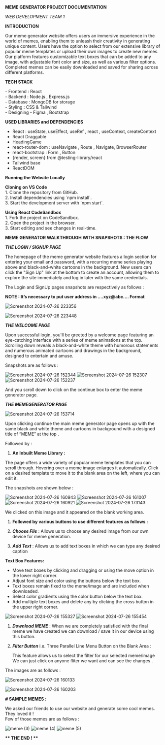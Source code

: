 **MEME GENERATOR PROJECT DOCUMENTATION** 

*WEB DEVELOPMENT TEAM 1* 

**INTRODUCTION**

Our meme generator website offers users an immersive experience in the world of memes, enabling them to unleash their creativity in generating unique content. Users have the option to select from our extensive library of popular meme templates or upload their own images to create new memes. Our platform features customizable text boxes that can be added to any image, with adjustable font color and size, as well as various filter options. Completed memes can be easily downloaded and saved for sharing across different platforms.

**TECH STACK**

\- Frontend : React  
\- Backend : Node.js , Express.js  
\- Database : MongoDB for storage  
\- Styling : CSS & Tailwind  
\- Designing \- Figma , Bootstrap

**USED LIBRARIES and DEPENDENCIES**

* React : useState, useEffect, useRef , react , useContext, createContext  
* React Draggable  
* HeadingGame  
* react-router-dom : useNavigate , Route , Navigate, BrowserRouter  
* react-bootstrap : Form , Button   
*  {render, screen} from @testing-library/react  
* Tailwind base  
* ReactDOM

 **Running the Website Locally**

**Cloning on VS Code**  
1\. Clone the repository from GitHub.  
2\. Install dependencies using \`npm install\`.  
3\. Start the development server with \`npm start\`.

**Using React CodeSandbox**  
1\. Fork the project on CodeSandbox.  
2\. Open the project in the browser.  
3\. Start editing and see changes in real-time.


**MEME GENERATOR WALKTHROUGH WITH SNAPSHOTS : THE FLOW** 

***THE LOGIN / SIGNUP PAGE***  

   
The homepage of the meme generator website features a login section for entering your email and password, with a recurring meme series playing above and black-and-white cartoons in the background. New users can click the "Sign Up" link at the bottom to create an account, allowing them to explore the site immediately and log in later with the same credentials.

The Login and SignUp pages snapshots are respectively as follows : 

**NOTE : It’s necessary to put user address in ….xyz@abc…. Format**

![Screenshot 2024-07-26 223356](https://github.com/user-attachments/assets/ff485d57-3cd3-4717-a53c-8b599b01990b)

![Screenshot 2024-07-26 223448](https://github.com/user-attachments/assets/2d5ce37c-c098-4540-9e17-609471e8d04b)




***THE WELCOME PAGE*** 

Upon successful login, you'll be greeted by a welcome page featuring an eye-catching interface with a series of meme animations at the top. Scrolling down reveals a black-and-white theme with humorous statements and numerous animated cartoons and drawings in the background, designed to entertain and amuse.

Snapshots are as follows : 

![Screenshot 2024-07-26 152344](https://github.com/user-attachments/assets/5e39e663-54cc-4f6d-be71-a5780b4b1653)
![Screenshot 2024-07-26 152307](https://github.com/user-attachments/assets/0c147f20-42f2-4955-bff7-4d21600950bd)
![Screenshot 2024-07-26 152237](https://github.com/user-attachments/assets/b7bc2c03-daa6-4269-a415-b57186e962d0)



And you scroll down to click on the continue box to enter the meme generator page.

***THE MEMEGENERATOR PAGE*** 

![Screenshot 2024-07-26 153714](https://github.com/user-attachments/assets/99563203-7fe3-4827-aed2-f441321feddb)



Upon clicking continue the main meme generator page opens up with the same black and white theme and cartoons in background with a designed title of “MEME” at the top .

Followed by : 

1)  **An Inbuilt Meme Library :**  
    
The page offers a wide variety of popular meme templates that you can scroll through. Hovering over a meme image enlarges it automatically. Click on a desired template to move it to the blank area on the left, where you can edit it.

The snapshots are shown below : 

![Screenshot 2024-07-26 160943](https://github.com/user-attachments/assets/60f9a2d2-3ac8-4cba-80f9-47f5ee89c572)
![Screenshot 2024-07-26 161007](https://github.com/user-attachments/assets/8485950a-34ce-4f87-a8b9-830eaad5f31d)
![Screenshot 2024-07-26 160921](https://github.com/user-attachments/assets/6274f542-36c7-4acd-80dd-596772c7e990)
![Screenshot 2024-07-26 173143](https://github.com/user-attachments/assets/e74f8043-d350-4e71-9943-e75e7ff71493)


We clicked on this image and it appeared on the blank working area.  

1) **Followed by various buttons to use different features as follows :** 

1) ***Choose File*** : Allows us to choose any desired image from our own device for meme generation.

1) ***Add Text*** : Allows us to add text boxes in which we can type any desired caption 

**Text Box Features:**

* Move text boxes by clicking and dragging or using the move option in the lower right corner.  
* Adjust font size and color using the buttons below the text box.  
* Text boxes remain fixed to the meme/image and are included when downloaded.  
* Select color gradients using the color button below the text box.  
* Add multiple text boxes and delete any by clicking the cross button in the upper right corner.

![Screenshot 2024-07-26 155327](https://github.com/user-attachments/assets/89557278-d0e2-4f33-b8db-79c699b7fd3a)
![Screenshot 2024-07-26 155454](https://github.com/user-attachments/assets/d5cb0121-2d4c-4a56-bb68-d7f6edeeca41)




1) ***Download MEME*** : When we are completely satisfied with the final meme we have created we can download / save it in our device using this button. 

 

1) ***Filter Button*** i.e. Three Parallel Line Menu Button on the Blank Area : 

	This feature allows us to select the filter for our selected meme/image   
	We can just click on anyone fliter we want and can see the changes .

The images are as follows : 

![Screenshot 2024-07-26 160133](https://github.com/user-attachments/assets/ba23047e-9472-4c1f-a98c-6a7818966294)

![Screenshot 2024-07-26 160203](https://github.com/user-attachments/assets/3bb3eb53-1151-4d5a-965a-b0ad4c8084b6)



**\# SAMPLE MEMES :** 

We asked our friends to use our website and generate some cool memes.  
They loved it \!  
Few of those memes are as follows : 


![meme (3)](https://github.com/user-attachments/assets/47a7f866-b7da-4655-88c9-026b52cfd52e)
![meme (4)](https://github.com/user-attachments/assets/1bcbcbbb-4151-4d89-a203-af1ac6cc411d)
![meme (5)](https://github.com/user-attachments/assets/6b547331-fe03-4cde-9e7e-ae32b6180c09)


**\*\* THE END \! \*\***   
